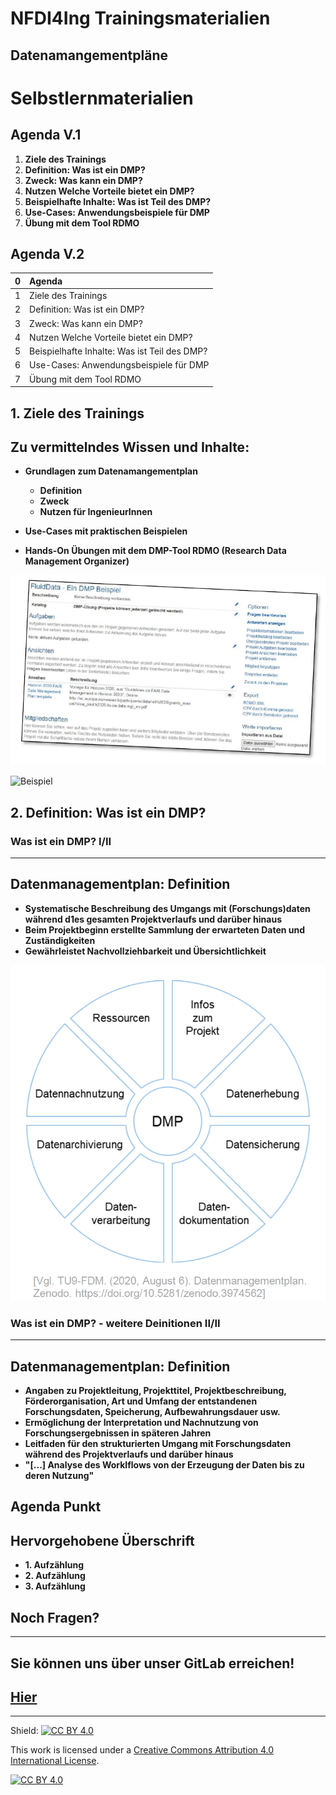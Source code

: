 <!--
author:   Leon Lipka

email:    leon.lipka@rwth-aachen.de

version:  0.0.1

language: de

narrator: Deutsch Female

comment:  this course is a Testcourse to get to know LiaScript for RDM applications.

logo:

icon: https://nfdi4ing.de/wp-content/uploads/2018/09/logo.svg

import: https://raw.githubusercontent.com/liascript-templates/plantUML/master/README.md
        https://github.com/liascript/CodeRunner

-->

# **NFDI4Ing Trainingsmaterialien**

**Datenamangementpläne**<!-- style="color: forestgreen; font-size: 4rem;" -->
-------
**Selbstlernmaterialien**<!-- style="color: forestgreen; font-size: 3rem;" -->
=======



## **Agenda V.1**

1. **Ziele des Trainings**<!-- style="color: green; font-size: 2rem;" -->
2. **Definition: Was ist ein DMP?**<!-- style="color: green; font-size: 2rem;" -->
3. **Zweck: Was kann ein DMP?**<!-- style="color: green; font-size: 2rem;" -->
4. **Nutzen Welche Vorteile bietet ein DMP?**<!-- style="color: green; font-size: 2rem;" -->
5. **Beispielhafte Inhalte: Was ist Teil des DMP?**<!-- style="color: green; font-size: 2rem;" -->
6. **Use-Cases: Anwendungsbeispiele für DMP**<!-- style="color: green; font-size: 2rem;" -->
7. **Übung mit dem Tool RDMO**<!-- style="color: green; font-size: 2rem;" -->



## Agenda V.2

<!-- style="width: 30%; min-width: 600px; color: white; font-size:20px" -->
| <!-- style="width: 20%; background: green"--> 0 | <!-- style="width: 80%; background: green"--> Agenda        |
|:------------------------------------------ |:------------------------------------------------- |
| <!-- style="width: 20%; background: green"--> 1   | <!-- style="width: 80%; background: green"--> Ziele des Trainings |
| <!-- style="width: 20%; background: green"--> 2   | <!-- style="width: 80%; background: green"--> Definition: Was ist ein DMP? |
| <!-- style="width: 20%; background: green"--> 3   | <!-- style="width: 80%; background: green"--> Zweck: Was kann ein DMP? |
| <!-- style="width: 20%; background: green"--> 4   | <!-- style="width: 80%; background: green"--> Nutzen Welche Vorteile bietet ein DMP? |
| <!-- style="width: 20%; background: green"--> 5   | <!-- style="width: 80%; background: green"--> Beispielhafte Inhalte: Was ist Teil des DMP? |
| <!-- style="width: 20%; background: green"--> 6   | <!-- style="width: 80%; background: green"--> Use-Cases: Anwendungsbeispiele für DMP |
| <!-- style="width: 20%; background: green"--> 7   | <!-- style="width: 80%; background: green"--> Übung mit dem Tool RDMO |


## 1. Ziele des Trainings

**Zu vermittelndes Wissen und Inhalte:**<!-- style="color: darkgreen; font-size: 2rem;" -->
-------

- **Grundlagen zum Datenamangementplan**<!-- style="color: black; font-size: 1.5rem;" -->

  - **Definition**<!-- style="color: black; font-size: 1.5rem;" -->     
  - **Zweck**<!-- style="color: black; font-size: 1.5rem;" -->     
  - **Nutzen für IngenieurInnen**<!-- style="color: black; font-size: 1.5rem;" -->    

- **Use-Cases mit praktischen Beispielen**<!-- style="color: black; font-size: 1.5rem;" -->
- **Hands-On Übungen mit dem DMP-Tool RDMO (Research Data Management Organizer)**<!-- style="color: black; font-size: 1.5rem;" -->

![Beispiel](img\DMP1.png)

![Beispiel](tree/master/img/DMP1.png)


## 2. Definition: Was ist ein DMP?


### Was ist ein DMP? I/II
--------

**Datenmanagementplan: Definition**<!-- style="color: darkgreen; font-size: 3rem;" -->
-------

- **Systematische Beschreibung des Umgangs mit (Forschungs)daten während d1es gesamten Projektverlaufs und darüber hinaus**<!-- style="color: black; font-size: 1.5rem;" -->
- **Beim Projektbeginn erstellte Sammlung der erwarteten Daten und Zuständigkeiten**<!-- style="color: black; font-size: 1.5rem;" -->   
- **Gewährleistet Nachvollziehbarkeit und Übersichtlichkeit**<!-- style="color: black; font-size: 1.5rem;" -->

![Beispiel](img\DMP2.png)

### Was ist ein DMP? - weitere Deinitionen II/II
--------

**Datenmanagementplan: Definition**<!-- style="color: darkgreen; font-size: 3rem;" -->
-------

- **Angaben zu Projektleitung, Projekttitel, Projektbeschreibung, Förderorganisation, Art und Umfang der entstandenen Forschungsdaten, Speicherung, Aufbewahrungsdauer usw.**<!-- style="color: black; font-size: 1.5rem;" -->
- **Ermöglichung der Interpretation und Nachnutzung von Forschungsergebnissen in späteren Jahren**<!-- style="color: black; font-size: 1.5rem;" -->
- **Leitfaden für den strukturierten Umgang mit Forschungsdaten während des Projektverlaufs und darüber hinaus**<!-- style="color: black; font-size: 1.5rem;" -->
- **"[...] Analyse des Worklflows von der Erzeugung der Daten bis zu deren Nutzung"**<!-- style="color: black; font-size: 1.5rem;" -->

## Agenda Punkt

**Hervorgehobene Überschrift**<!-- style="color: darkgreen; font-size: 2rem;" -->
-------

- **1. Aufzählung**<!-- style="color: black; font-size: 1.5rem;" -->  
- **2. Aufzählung**<!-- style="color: black; font-size: 1.5rem;" -->
- **3. Aufzählung**<!-- style="color: black; font-size: 1.5rem;" -->

## Noch Fragen?
--------
**Sie können uns über unser GitLab erreichen!**<!-- style="color: darkgreen; font-size: 3rem;" -->
-------

**<a href="https://git.rwth-aachen.de/nfdi4ing/education" target="_blank" rel="noopener">Hier</a>**<!-- style="color: darkgreen; font-size: 3rem;" -->
-------

--------------

Shield: [![CC BY 4.0][cc-by-shield]][cc-by]

This work is licensed under a
[Creative Commons Attribution 4.0 International License][cc-by].

[![CC BY 4.0][cc-by-image]][cc-by]

[cc-by]: http://creativecommons.org/licenses/by/4.0/
[cc-by-image]: https://i.creativecommons.org/l/by/4.0/88x31.png
[cc-by-shield]: https://img.shields.io/badge/License-CC%20BY%204.0-lightgrey.svg
